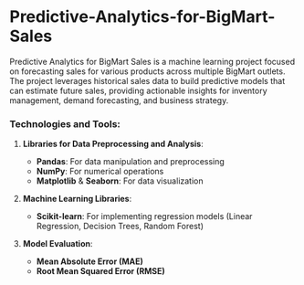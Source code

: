 # Predictive-Analytics-for-BigMart-Sales
Predictive Analytics for BigMart Sales is a machine learning project focused on forecasting sales for various products across multiple BigMart outlets. The project leverages historical sales data to build predictive models that can estimate future sales, providing actionable insights for inventory management, demand forecasting, and business strategy.

### **Technologies and Tools**:
1. **Libraries for Data Preprocessing and Analysis**:
   - **Pandas**: For data manipulation and preprocessing
   - **NumPy**: For numerical operations
   - **Matplotlib** & **Seaborn**: For data visualization

2. **Machine Learning Libraries**:
   - **Scikit-learn**: For implementing regression models (Linear Regression, Decision Trees, Random Forest)

3. **Model Evaluation**:
   - **Mean Absolute Error (MAE)**
   - **Root Mean Squared Error (RMSE)**
